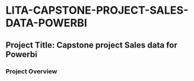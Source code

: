 # LITA-CAPSTONE-PROJECT-SALES-DATA-POWERBI

## Project Title: Capstone project Sales data for Powerbi

### Project Overview
